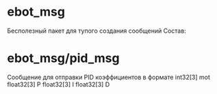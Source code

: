 # ebot_msg
Бесполезный пакет для тупого создания сообщений
Состав:
# ebot_msg/pid_msg
Сообщение для отправки PID коэффициентов в формате
  int32[3] mot
  float32[3] P
  float32[3] I
  float32[3] D
  
